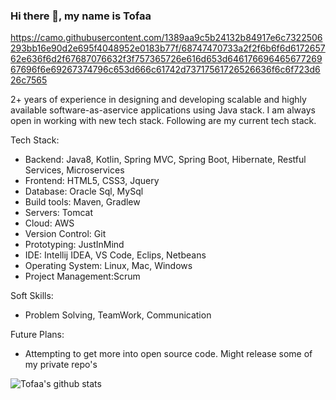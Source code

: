 ### Hi there 👋, my name is Tofaa 
https://camo.githubusercontent.com/1389aa9c5b24132b84917e6c7322506293bb16e90d2e695f4048952e0183b77f/68747470733a2f2f6b6f6d617265762e636f6d2f67687076632f3f757365726e616d653d64617669646567726967696f6e69267374796c653d666c61742d73717561726526636f6c6f723d626c7565

2+ years of experience in designing and developing scalable and highly available software­-​as­-​a­​service applications using Java stack.  I am always open in working with new tech stack. Following are my current tech stack.

Tech Stack:

- Backend: Java8, Kotlin, Spring MVC, Spring Boot, Hibernate, Restful Services, Microservices
- Frontend: HTML5, CSS3, Jquery
- Database: Oracle Sql, MySql
- Build tools: Maven, Gradlew
- Servers: Tomcat
- Cloud: AWS
- Version Control: Git
- Prototyping: JustInMind
- IDE: Intellij IDEA, VS Code, Eclips, Netbeans
- Operating System: Linux, Mac, Windows
- Project Management:Scrum

Soft Skills:

- Problem Solving, TeamWork, Communication 


Future Plans:

- Attempting to get more into open source code. Might release some of my private repo's

![Tofaa's github stats](https://github-readme-stats.vercel.app/api?username=Tofaa&show_icons=true&theme=radical)
